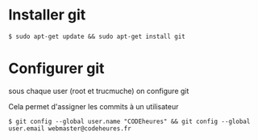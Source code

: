 # Installer git

```
$ sudo apt-get update && sudo apt-get install git
```

# Configurer git

sous chaque user (root et trucmuche) on configure git

Cela permet d'assigner les commits à un utilisateur
```
$ git config --global user.name "CODEheures" && git config --global user.email webmaster@codeheures.fr
``` 